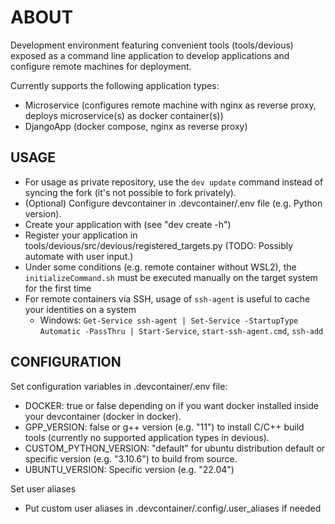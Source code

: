 # ABOUT

Development environment featuring convenient tools (tools/devious) exposed as a command line application to develop applications and configure remote machines for deployment.

Currently supports the following application types:

-   Microservice (configures remote machine with nginx as reverse proxy, deploys microservice(s) as docker container(s))
-   DjangoApp (docker compose, nginx as reverse proxy)

## USAGE

-   For usage as private repository, use the `dev update` command instead of syncing the fork (it's not possible to fork privately).
-   (Optional) Configure devcontainer in .devcontainer/.env file (e.g. Python version).
-   Create your application with (see "dev create -h")
-   Register your application in tools/devious/src/devious/registered_targets.py (TODO: Possibly automate with user input.)
-   Under some conditions (e.g. remote container without WSL2), the `initializeCommand.sh` must be executed manually on the target system for the first time
-   For remote containers via SSH, usage of `ssh-agent` is useful to cache your identities on a system
    -   Windows: `Get-Service ssh-agent | Set-Service -StartupType Automatic -PassThru | Start-Service`, `start-ssh-agent.cmd`, `ssh-add`

## CONFIGURATION

Set configuration variables in .devcontainer/.env file:

-   DOCKER: true or false depending on if you want docker installed inside your devcontainer (docker in docker).
-   GPP_VERSION: false or g++ version (e.g. "11") to install C/C++ build tools (currently no supported application types in devious).
-   CUSTOM_PYTHON_VERSION: "default" for ubuntu distribution default or specific version (e.g. "3.10.6") to build from source.
-   UBUNTU_VERSION: Specific version (e.g. "22.04")

Set user aliases

-   Put custom user aliases in .devcontainer/.config/.user_aliases if needed
